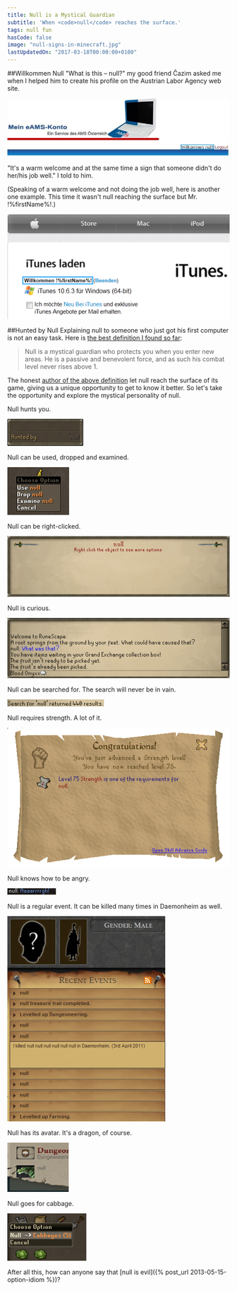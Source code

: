 ```yaml
---
title: Null is a Mystical Guardian
subtitle: 'When <code>null</code> reaches the surface.'
tags: null fun
hasCode: false
image: "null-signs-in-minecraft.jpg"
lastUpdatedOn: "2017-03-18T00:00:00+0100"
---
```

##Willkommen Null
"What is this – null?" my good friend Čazim asked me when I helped him to create his profile on the Austrian Labor Agency web site.

![Willkommen null on the Austrian Labor Agency (AMS) Web Site](/resources/null-is-a-mystical-guardian/willkommen-null-on-the-austrian-labor-agency-ams-web-site.jpg)

"It's a warm welcome and at the same time a sign that someone didn't do her/his job well." I told to him.

(Speaking of a warm welcome and not doing the job well, here is another one example. This time it wasn't null reaching the surface but Mr. !%firstName%!.)

![Willkommen firstName - Bug on the iTunes download page](/resources/null-is-a-mystical-guardian/willkommen-firstname-bug-on-the-itunes-download-page.png)

##Hunted by Null
Explaining null to someone who just got his first computer is not an easy task. Here is [the best definition I found so far](http://runescape.wikia.com/wiki/Null):

> Null is a mystical guardian who protects you when you enter new areas. He is a passive and benevolent force, and as such his combat level never rises above 1.

The honest [author of the above definition](http://runescape.wikia.com/wiki/RuneScape_Wiki) let null reach the surface of its game, giving us a unique opportunity to get to know it better. So let's take the opportunity and explore the mystical personality of null.

Null hunts you.

![Null hunts you](/resources/null-is-a-mystical-guardian/null-hunts-you.png)

Null can be used, dropped and examined.

![Null can be used, dropped and examined](/resources/null-is-a-mystical-guardian/null-can-be-used-dropped-and-examined.gif)

Null can be right-clicked.

![Null can be right-clicked](/resources/null-is-a-mystical-guardian/null-can-be-right-clicked.png)

Null is curious.

![Null is curious](/resources/null-is-a-mystical-guardian/null-is-curious.png)

Null can be searched for. The search will never be in vain.

![Null can be searched for](/resources/null-is-a-mystical-guardian/null-can-be-searched-for.png)

Null requires strength. A lot of it.

![Null requires strength](/resources/null-is-a-mystical-guardian/null-requires-strength.png)

Null knows how to be angry.

![Null knows how to be angry](/resources/null-is-a-mystical-guardian/null-knows-how-to-be-angry.png)

Null is a regular event. It can be killed many times in Daemonheim as well.

![Null is a regular event](/resources/null-is-a-mystical-guardian/null-is-a-regular-event.png)

Null has its avatar. It's a dragon, of course.

![Null has its avatar](/resources/null-is-a-mystical-guardian/null-has-its-avatar.png)

Null goes for cabbage.

![Null goes for cabbage](/resources/null-is-a-mystical-guardian/null-goes-for-cabbage.png)

After all this, how can anyone say that [null is evil]({% post_url 2013-05-15-option-idiom %})?